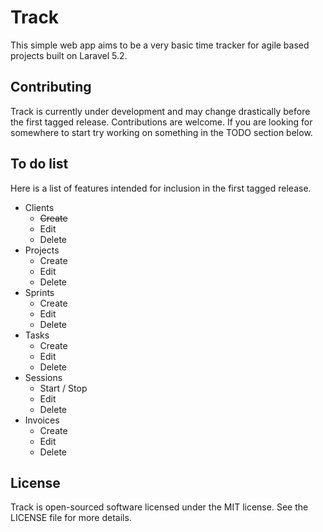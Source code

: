 # Track

This simple web app aims to be a very basic time tracker for agile based projects built on Laravel 5.2.

## Contributing

Track is currently under development and may change drastically before the first tagged release. Contributions are welcome. If you are looking for somewhere to start try working on something in the TODO section below.

## To do list

Here is a list of features intended for inclusion in the first tagged release.

* Clients
  * ~~Create~~
  * Edit
  * Delete
* Projects
  * Create
  * Edit
  * Delete
* Sprints
  * Create
  * Edit
  * Delete
* Tasks
  * Create
  * Edit
  * Delete
* Sessions
  * Start / Stop
  * Edit
  * Delete
* Invoices
  * Create
  * Edit
  * Delete

## License

Track is open-sourced software licensed under the MIT license. See the LICENSE file for more details.
